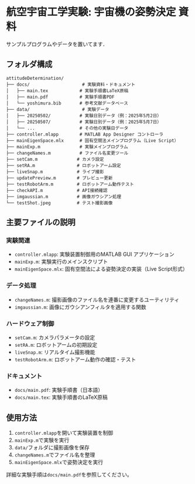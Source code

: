 # 航空宇宙工学実験: 宇宙機の姿勢決定 資料

サンプルプログラムやデータを置いてます．

## フォルダ構成

```
attitudeDetermination/
├── docs/                    # 実験資料・ドキュメント
│   ├── main.tex            # 実験手順書LaTeX原稿
│   ├── main.pdf            # 実験手順書PDF
│   └── yoshimura.bib       # 参考文献データベース
├── data/                    # 実験データ
│   ├── 20250502/           # 実験日別データ（例：2025年5月2日）
│   ├── 20250507/           # 実験日別データ（例：2025年5月7日）
│   └── ...                 # その他の実験日データ
├── controller.mlapp        # MATLAB App Designer コントローラ
├── mainEigenSpace.mlx      # 固有空間法メインプログラム（Live Script）
├── mainExp.m               # 実験メインプログラム
├── changeNames.m           # ファイル名変更ツール
├── setCam.m               # カメラ設定
├── setRA.m                # ロボットアーム設定
├── liveSnap.m             # ライブ撮影
├── updatePreview.m        # プレビュー更新
├── testRobotArm.m         # ロボットアーム動作テスト
├── checkAPI.m             # API接続確認
├── imgaussian.m           # 画像ガウシアン処理
└── testShot.jpeg          # テスト撮影画像
```

## 主要ファイルの説明

### 実験関連
- `controller.mlapp`: 実験装置制御用のMATLAB GUI アプリケーション
- `mainExp.m`: 実験実行のメインスクリプト
- `mainEigenSpace.mlx`: 固有空間法による姿勢決定の実装（Live Script形式）

### データ処理
- `changeNames.m`: 撮影画像のファイル名を連番に変更するユーティリティ
- `imgaussian.m`: 画像にガウシアンフィルタを適用する関数

### ハードウェア制御
- `setCam.m`: カメラパラメータの設定
- `setRA.m`: ロボットアームの初期設定
- `liveSnap.m`: リアルタイム撮影機能
- `testRobotArm.m`: ロボットアーム動作の確認・テスト

### ドキュメント
- `docs/main.pdf`: 実験手順書（日本語）
- `docs/main.tex`: 実験手順書のLaTeX原稿

## 使用方法

1. `controller.mlapp`を開いて実験装置を制御
2. `mainExp.m`で実験を実行
3. `data/`フォルダに撮影画像を保存
4. `changeNames.m`でファイル名を整理
5. `mainEigenSpace.mlx`で姿勢決定を実行

詳細な実験手順は`docs/main.pdf`を参照してください。
